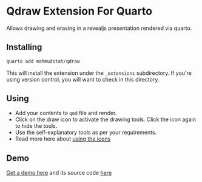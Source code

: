 # Qdraw Extension For Quarto

Allows drawing and erasing in a revealjs presentation rendered via quarto.

## Installing

```bash
quarto add mahmudstat/qdraw
```

This will install the extension under the `_extensions` subdirectory.
If you're using version control, you will want to check in this directory.

## Using

- Add your contents to `qmd` file and render.
- Click on the draw icon <i class="fas fa-pen-nib"></i> to activate the drawing tools. Click the icon again to hide the tools.
- Use the self-explanatory tools as per your requirements.
- Read more here about [using the icons](https://www.thinkermahmud.com/qdraw/index.html#/icons)

## Demo

[Get a demo here](https://www.thinkermahmud.com/qdraw) and its source code [here](https://github.com/mahmudstat/qdraw/blob/main/example.qmd)

